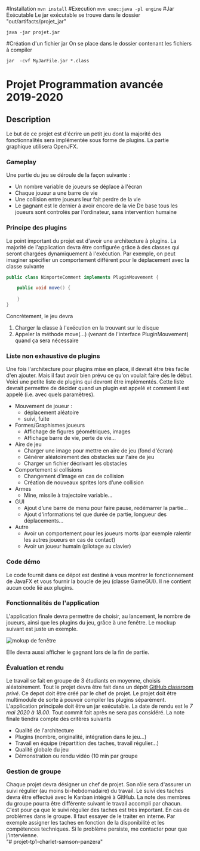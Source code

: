 #Installation
```mvn install```
#Execution
```mvn exec:java -pl engine```
#Jar Exécutable
Le jar exécutable se trouve dans le dossier "out/artifacts/projet_jar"

```java -jar projet.jar```

#Création d'un fichier jar
On se place dans le dossier contenant les fichiers à compiler

```jar  -cvf MyJarFile.jar *.class```



# Projet Programmation avancée 2019-2020

## Description  
Le but de ce projet est d'écrire un petit jeu dont la majorité des fonctionnalités sera implémentée sous forme
de plugins. La partie graphique utilisera OpenJFX.


### Gameplay
Une partie du jeu se déroule de la façon suivante :
   * Un nombre variable de joueurs se déplace à l'écran
   * Chaque joueur a une barre de vie
   * Une collision entre joueurs leur fait perdre de la vie
   * Le gagnant est le dernier à avoir encore de la vie
De base tous les joueurs sont controlés par l'ordinateur, sans intervention humaine

### Principe des plugins    
Le point important du projet est d'avoir une architecture à plugins. La majorité de l'application devra être configurée grâce à des classes qui seront chargées dynamiquement à l'exécution.
Par exemple, on peut imaginer spécifier un comportement différent pour le déplacement avec la classe suivante

```java
public class NimporteComment implements PluginMouvement {

	public void move() {
	    
	}
}
```
Concrètement, le jeu devra
1. Charger la classe à l'exécution en la trouvant sur le disque
1. Appeler la méthode move(...) (venant de l'interface PluginMouvement) quand ça sera nécessaire

### Liste non exhaustive de plugins
Une fois l'architecture pour plugins mise en place, il devrait être très facile d'en ajouter. Mais il faut avoir bien prévu ce qu'on voulait faire dès le début. Voici une petite liste de plugins qui devront être implémentés. Cette liste devrait permettre de décider quand un plugin est appelé et comment il est appelé (i.e. avec quels paramètres).

*  Mouvement de joueur :
    * déplacement aléatoire
    * suivi, fuite
* Formes/Graphismes joueurs
    * Affichage de figures géométriques, images
    * Affichage barre de vie, perte de vie...
* Aire de jeu
    * Charger une image pour mettre en aire de jeu (fond d'écran)
    * Générer aléatoirement des obstacles sur l'aire de jeu
    * Charger un fichier décrivant les obstacles     
* Comportement si collisions
    * Changement d’image en cas de collision
    * Création de nouveaux sprites lors d’une collision
* Armes
	* Mine, missile à trajectoire variable...
* GUI
    * Ajout d’une barre de menu pour faire pause, redémarrer la partie...
    * Ajout d'informations tel que durée de partie, longueur des déplacements...
* Autre
    * Avoir un comportement pour les joueurs morts (par exemple ralentir les autres joueurs en cas de contact)
    * Avoir un joueur humain (pilotage au clavier)


 ### Code démo
 Le code fournit dans ce dépot est destiné à vous montrer le fonctionnement de JavaFX et vous fournir la boucle de jeu (classe GameGUI). Il ne contient aucun code lié aux plugins.


 ### Fonctionnalités de l'application
 L'application finale devra permettre de choisir, au lancement, le nombre de joueurs, ainsi que les plugins du jeu, grâce à une fenêtre. Le mockup suivant est juste un exemple.

 ![mokup de fenêtre](./doc/mockup.png "Mockup réalisé avec http://framebox.org")

 Elle devra aussi afficher le gagnant lors de la fin de partie.


### Évaluation et rendu  
 Le travail se fait en groupe de 3 étudiants en moyenne, choisis aléatoirement. Tout le projet devra être fait dans un dépôt [GitHub classroom](https://classroom.github.com/g/t-04as7P) *privé*. Ce depot doit
 être créé par le chef de projet. Le projet doit être multimodule de sorte à pouvoir compiler les plugins séparément. L'application principale doit être un jar exécutable.
 La date de rendu est le *7 mai 2020 à 18.00*. Tout commit fait après ne sera pas considéré.
 La note finale tiendra compte des critères suivants
  * Qualité de l'architecture
  * Plugins (nombre, originalité, intégration dans le jeu...)
  * Travail en équipe (répartition des taches, travail régulier...)
  * Qualité globale du jeu
  * Démonstration ou rendu vidéo (10 min par groupe

### Gestion de groupe
 Chaque projet devra désigner un chef de projet. Son rôle sera d'assurer
 un suivi régulier (au moins bi-hebdomadaire) du travail. Le suivi des taches devra être effectué avec le Kanban intégré à GitHub.
 La note des membres du groupe pourra être différente suivant le travail accompli par chacun. C'est pour ça que le suivi régulier des taches est très important.
 En cas de problèmes dans le groupe. Il faut essayer de le traiter en interne. Par exemple assigner les taches en fonction de la disponibilité et les compétences techniques. Si le problème persiste, me contacter pour que j'intervienne.  
"# projet-tp1-charlet-samson-panzera" 
